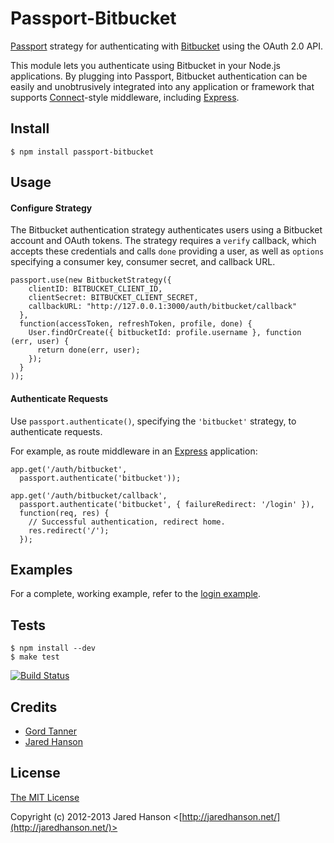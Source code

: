 # Passport-Bitbucket

[Passport](https://github.com/jaredhanson/passport) strategy for authenticating
with [Bitbucket](https://bitbucket.org/) using the OAuth 2.0 API.

This module lets you authenticate using Bitbucket in your Node.js applications.
By plugging into Passport, Bitbucket authentication can be easily and
unobtrusively integrated into any application or framework that supports
[Connect](http://www.senchalabs.org/connect/)-style middleware, including
[Express](http://expressjs.com/).

## Install

    $ npm install passport-bitbucket

## Usage

#### Configure Strategy

The Bitbucket authentication strategy authenticates users using a Bitbucket
account and OAuth tokens.  The strategy requires a `verify` callback, which
accepts these credentials and calls `done` providing a user, as well as
`options` specifying a consumer key, consumer secret, and callback URL.

    passport.use(new BitbucketStrategy({
        clientID: BITBUCKET_CLIENT_ID,
        clientSecret: BITBUCKET_CLIENT_SECRET,
        callbackURL: "http://127.0.0.1:3000/auth/bitbucket/callback"
      },
      function(accessToken, refreshToken, profile, done) {
        User.findOrCreate({ bitbucketId: profile.username }, function (err, user) {
          return done(err, user);
        });
      }
    ));

#### Authenticate Requests

Use `passport.authenticate()`, specifying the `'bitbucket'` strategy, to
authenticate requests.

For example, as route middleware in an [Express](http://expressjs.com/)
application:

    app.get('/auth/bitbucket',
      passport.authenticate('bitbucket'));

    app.get('/auth/bitbucket/callback', 
      passport.authenticate('bitbucket', { failureRedirect: '/login' }),
      function(req, res) {
        // Successful authentication, redirect home.
        res.redirect('/');
      });

## Examples

For a complete, working example, refer to the [login example](https://github.com/jaredhanson/passport-bitbucket/tree/master/examples/login).

## Tests

    $ npm install --dev
    $ make test

[![Build Status](https://secure.travis-ci.org/jaredhanson/passport-bitbucket.png)](http://travis-ci.org/jaredhanson/passport-bitbucket)

## Credits

  - [Gord Tanner](http://github.com/gtanner)
  - [Jared Hanson](http://github.com/jaredhanson)

## License

[The MIT License](http://opensource.org/licenses/MIT)

Copyright (c) 2012-2013 Jared Hanson <[http://jaredhanson.net/](http://jaredhanson.net/)>
